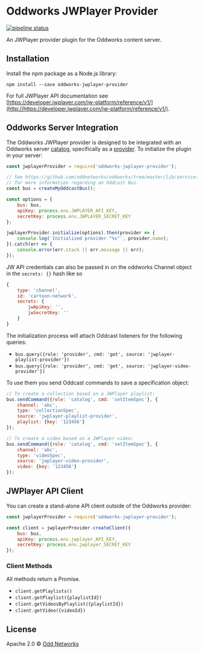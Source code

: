 # Oddworks JWPlayer Provider

[![pipeline status](https://gitlab.com/oddnetworks/oddworks/jwplayer-provider/badges/master/pipeline.svg)](https://gitlab.com/oddnetworks/oddworks/jwplayer-provider/commits/master)

An JWPlayer provider plugin for the Oddworks content server.

Installation
------------
Install the npm package as a Node.js library:

    npm install --save oddworks-jwplayer-provider

For full JWPlayer API documentation see [https://developer.jwplayer.com/jw-platform/reference/v1/](http://https://developer.jwplayer.com/jw-platform/reference/v1/).

Oddworks Server Integration
---------------------------
The Oddworks JWPlayer provider is designed to be integrated with an Oddworks server [catalog](https://github.com/oddnetworks/oddworks/tree/master/lib/services/catalog), specifically as a [provider](https://github.com/oddnetworks/oddworks/tree/master/lib/services/catalog#providers). To initialize the plugin in your server:

```JavaScript
const jwplayerProvider = require('oddworks-jwplayer-provider');

// See https://github.com/oddnetworks/oddworks/tree/master/lib/services/catalog#patterns
// for more information regarding an Oddcast Bus.
const bus = createMyOddcastBus();

const options = {
    bus: bus,
    apiKey: process.env.JWPLAYER_API_KEY,
    secretKey: process.env.JWPLAYER_SECRET_KEY
};

jwplayerProvider.initialize(options).then(provider => {
    console.log('Initialized provider "%s"', provider.name);
}).catch(err => {
    console.error(err.stack || err.message || err);
});
```

JW API credentials can also be passed in on the oddworks Channel object in the `secrets: {}` hash like so

```JavaScript
{
    type: 'channel',
    id: 'cartoon-network',
    secrets: {
        jwApiKey: '',
        jwSecretKey: ''
    }
}
```

The initialization process will attach Oddcast listeners for the following queries:

- `bus.query({role: 'provider', cmd: 'get', source: 'jwplayer-playlist-provider'})`
- `bus.query({role: 'provider', cmd: 'get', source: 'jwplayer-video-provider'})`

To use them you send Oddcast commands to save a specification object:

```JavaScript
// To create a collection based on a JWPlayer playlist:
bus.sendCommand({role: 'catalog', cmd: 'setItemSpec'}, {
    channel: 'abc',
    type: 'collectionSpec',
    source: 'jwplayer-playlist-provider',
    playlist: {key: '123456'}
});

// To create a video based on a JWPlayer video:
bus.sendCommand({role: 'catalog', cmd: 'setItemSpec'}, {
    channel: 'abc',
    type: 'videoSpec',
    source: 'jwplayer-video-provider',
    video: {key: '123456'}
});
```

JWPlayer API Client
-----------------
You can create a stand-alone API client outside of the Oddworks provider:

```JavaScript
const jwplayerProvider = require('oddworks-jwplayer-provider');

const client = jwplayerProvider.createClient({
    bus: bus,
    apiKey: process.env.jwplayer_API_KEY,
    secretKey: process.env.jwplayer_SECRET_KEY
});
```

### Client Methods
All methods return a Promise.

- `client.getPlaylists()`
- `client.getPlaylist({playlistId})`
- `client.getVideosByPlaylist({playlistId})`
- `client.getVideo({videoId})`

License
-------
Apache 2.0 © [Odd Networks](http://oddnetworks.com)
